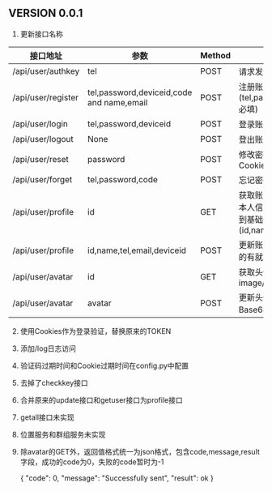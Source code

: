 ## VERSION 0.0.1

1. 更新接口名称

接口地址 | 参数 | Method | 接口描述
-------- | ---- | ------ | --------
/api/user/authkey | tel | POST | 请求发送验证码
/api/user/register | tel,password,deviceid,code and name,email | POST | 注册账户(tel,password,deviceid,code必填)
/api/user/login | tel,password,deviceid | POST | 登录账户
/api/user/logout | None | POST | 登出账户
/api/user/reset | password | POST | 修改密码，修改成功后会清除Cookies
/api/user/forget | tel,password,code | POST | 忘记密码
/api/user/profile | id | GET | 获取账户信息，忽略id为获取本人信息，非本人操作只能拿到基础信息(id,name,avatar,email)
/api/user/profile | id,name,tel,email,deviceid | POST | 更新账户信息，id必填，其它的有就填没有就不填
/api/user/avatar | id | GET | 获取头像，Content-Type为image/*
/api/user/avatar | avatar | POST | 更新头像，avatar字段内容为Base64编码字符串

2. 使用Cookies作为登录验证，替换原来的TOKEN
3. 添加/log日志访问
4. 验证码过期时间和Cookie过期时间在config.py中配置
5. 去掉了checkkey接口
6. 合并原来的update接口和getuser接口为profile接口
7. getall接口未实现
8. 位置服务和群组服务未实现
9. 除avatar的GET外，返回值格式统一为json格式，包含code,message,result字段，成功的code为0，失败的code暂时为-1

    { "code": 0, "message": "Successfully sent", "result": ok }  

